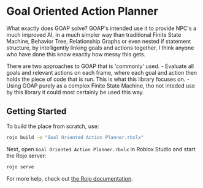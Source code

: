 # Goal Oriented Action Planner

What exactly does GOAP solve? GOAP's intended use it to provide NPC's a much improved AI, in a much simpler way than traditional Finite State Machine, Behavior Tree, Relationship Graphs or even nested if statement structure, by intelligently linking goals and actions together, I think anyone who have done this know exactly how messy this gets.

There are two approaches to GOAP that is 'commonly' used.
    - Evaluate all goals and relevant actions on each frame, where each goal and action then holds the piece of code that is run. This is what this library focuses on.
    - Using GOAP purely as a complex Finite State Machine, tho not inteded use by this library it could most certainly be used this way.



## Getting Started
To build the place from scratch, use:

```bash
rojo build -o "Goal Oriented Action Planner.rbxlx"
```

Next, open `Goal Oriented Action Planner.rbxlx` in Roblox Studio and start the Rojo server:

```bash
rojo serve
```

For more help, check out [the Rojo documentation](https://rojo.space/docs).